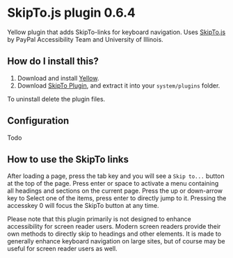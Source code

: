 SkipTo.js plugin 0.6.4
======================
Yellow plugin that adds SkipTo-links for keyboard navigation. Uses [SkipTo.js](https://paypal.github.io/skipto/) by PayPal Accessibility Team and University of Illinois. 

How do I install this?
----------------------
1. Download and install [Yellow](https://github.com/datenstrom/yellow/).  
2. Download [SkipTo Plugin](https://github.com/schulle4u/yellow-plugin-skipto/archive/master.zip), and extract it into your `system/plugins` folder.  

To uninstall delete the plugin files.

Configuration
-------------
Todo

How to use the SkipTo links
---------------------------
After loading a page, press the tab key and you will see a `Skip to...` button at the top of the page. Press enter or space to activate a menu containing all headings and sections on the current page. Press the up or down-arrow key to Select one of the items, press enter to directly jump to it. Pressing the accesskey 0 will focus the SkipTo button at any time. 

Please note that this plugin primarily is not designed to enhance accessibility for screen reader users. Modern screen readers provide their own methods to directly skip to headings and other elements. It is made to generally enhance keyboard navigation on large sites, but of course may be useful for screen reader users as well. 
